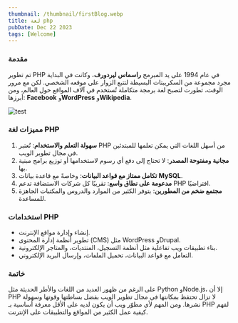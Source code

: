 ```yaml
---
thumbnail: /thumbnail/firstBlog.webp
title: لغة php
pubDate: Dec 22 2023
tags: [Welcome]
---
```


### **مقدمة**

تم تطوير PHP في عام 1994 على يد المبرمج **راسماس ليردورف**، وكانت في البداية مجرد مجموعة من السكريبتات البسيطة لتتبع الزوار على موقعه الشخصي. لكن مع مرور الوقت، تطورت لتصبح لغة برمجة متكاملة تُستخدم في آلاف المواقع حول العالم، ومن أبرزها: **Facebook** و**WordPress** و**Wikipedia**.

![test](/thumbnail/firstBlog.webp)

### **مميزات لغة PHP**

1. **سهولة التعلم والاستخدام**: تُعتبر PHP من أسهل اللغات التي يمكن تعلمها للمبتدئين في مجال تطوير الويب.
2. **مجانية ومفتوحة المصدر**: لا تحتاج إلى دفع أي رسوم لاستخدامها أو توزيع برامج مبنية بها.
3. **تكامل ممتاز مع قواعد البيانات**: وخاصةً مع قاعدة بيانات **MySQL**.
4. **مدعومة على نطاق واسع**: تقريبًا كل شركات الاستضافة تدعم PHP افتراضيًا.
5. **مجتمع ضخم من المطورين**: يتوفر الكثير من الموارد والدروس والمكتبات الجاهزة للمساعدة.

### **استخدامات PHP**

* إنشاء وإدارة مواقع الإنترنت.
* تطوير أنظمة إدارة المحتوى (CMS) مثل WordPress وDrupal.
* بناء تطبيقات ويب تفاعلية مثل أنظمة التسجيل، المنتديات، والمتاجر الإلكترونية.
* التعامل مع قواعد البيانات، تحميل الملفات، وإرسال البريد الإلكتروني.

### **خاتمة**

على الرغم من ظهور العديد من اللغات والأطر الحديثة مثل Python وNode.js، إلا أن PHP لا تزال تحتفظ بمكانتها في مجال تطوير الويب بفضل بساطتها وقوتها وسهولة نشرها. ومن المهم لأي مطوّر ويب أن يكون لديه على الأقل معرفة أساسية بـ PHP لفهم كيفية عمل الكثير من المواقع والتطبيقات على الإنترنت.

